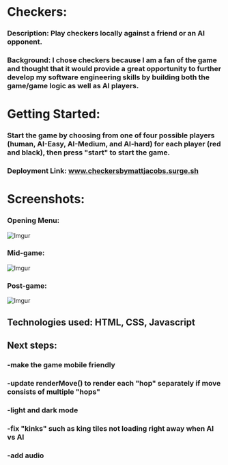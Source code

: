 # Checkers: 
### Description: Play checkers locally against a friend or an AI opponent.
### Background: I chose checkers because I am a fan of the game and thought that it would provide a great opportunity to further develop my software engineering skills by building both the game/game logic as well as AI players. 



# Getting Started:
### Start the game by choosing from one of four possible players (human, AI-Easy, AI-Medium, and AI-hard) for each player (red and black), then press "start" to start the game.
### Deployment Link: www.checkersbymattjacobs.surge.sh

# Screenshots:
### Opening Menu:
![Imgur](https://i.imgur.com/qc51JBQ.png)
### Mid-game:
![Imgur](https://i.imgur.com/8CSLOFV.png)
### Post-game:
![Imgur](https://i.imgur.com/3eBfTbi.png)


## Technologies used: HTML, CSS, Javascript

## Next steps:
### -make the game mobile friendly
### -update renderMove() to render each "hop" separately if move consists of multiple "hops"
### -light and dark mode
### -fix "kinks" such as king tiles not loading right away when AI vs AI
### -add audio